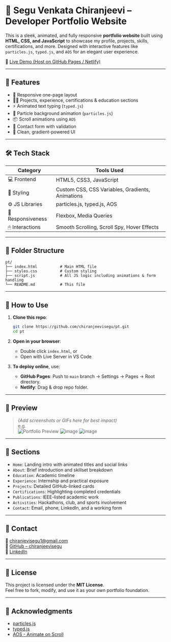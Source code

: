 # 🌟 Segu Venkata Chiranjeevi – Developer Portfolio Website

This is a sleek, animated, and fully responsive **portfolio website** built using **HTML, CSS, and JavaScript** to showcase my profile, projects, skills, certifications, and more. Designed with interactive features like `particles.js`, `typed.js`, and `AOS` for an elegant user experience.

🔗 [Live Demo (Host on GitHub Pages / Netlify)](https://68502fdb58cdc71409b967df--iridescent-entremet-a907f8.netlify.app/)

---

## 📌 Features

- 🎯 Responsive one-page layout
- 👨‍💻 Projects, experience, certifications & education sections
- ⚡ Animated text typing (`typed.js`)
- 🎇 Particle background animation (`particles.js`)
- 📦 Scroll animations using `AOS`
- 📧 Contact form with validation
- 🌙 Clean, gradient-powered UI

---

## 🛠️ Tech Stack

| Category        | Tools Used                                          |
|----------------|------------------------------------------------------|
| 💻 Frontend     | HTML5, CSS3, JavaScript                             |
| 🎨 Styling      | Custom CSS, CSS Variables, Gradients, Animations    |
| ⚙️ JS Libraries  | particles.js, typed.js, AOS                         |
| 📱 Responsiveness | Flexbox, Media Queries                             |
| 🖱 Interactions  | Smooth Scrolling, Scroll Spy, Hover Effects         |

---

## 🧱 Folder Structure

```
pt/
├── index.html          # Main HTML file
├── styles.css          # Custom styling
├── script.js           # All JS logic including animations & form handling
└── README.md           # This file
```

---

## 🚀 How to Use

1. **Clone this repo**:
   ```bash
   git clone https://github.com/chiranjeevisegu/pt.git
   cd pt
   ```

2. **Open in your browser**:
   - Double click `index.html`, or
   - Open with Live Server in VS Code

3. **To deploy online**, use:
   - **GitHub Pages**: Push to `main` branch → Settings → Pages → Root directory.
   - **Netlify**: Drag & drop repo folder.

---

## 📸 Preview

> *(Add screenshots or GIFs here for best impact)*  
> e.g.  
> ![Portfolio Preview](./assets/preview.png)
![image](https://github.com/user-attachments/assets/1c176aa3-9a9e-48b3-88ea-4c4ed7021d70)
> ![image](https://github.com/user-attachments/assets/a0d47568-faa5-47d7-9c62-b6f16d958d89)



---

## 📂 Sections

- `Home`: Landing intro with animated titles and social links
- `About`: Brief introduction and skillset breakdown
- `Education`: Academic timeline
- `Experience`: Internship and practical exposure
- `Projects`: Detailed GitHub-linked cards
- `Certifications`: Highlighting completed credentials
- `Publications`: IEEE-listed academic work
- `Activities`: Hackathons, club, and sports involvement
- `Contact`: Email, phone, LinkedIn, and a working form

---

## 💬 Contact

📧 [chiranjevisegu1@gmail.com](mailto:chiranjevisegu1@gmail.com)  
🔗 [GitHub – chiranjeevisegu](https://github.com/chiranjeevisegu)  
🔗 [LinkedIn](https://www.linkedin.com/in/venkatachiranjeevi-segu-84290025b/)

---

## 📃 License

This project is licensed under the **MIT License**.  
Feel free to fork, modify, and use it as your own portfolio foundation.

---

## 🙌 Acknowledgments

- [particles.js](https://vincentgarreau.com/particles.js/)
- [typed.js](https://github.com/mattboldt/typed.js/)
- [AOS - Animate on Scroll](https://michalsnik.github.io/aos/)
